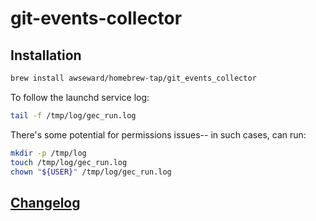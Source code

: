 # git-events-collector

## Installation

```sh
brew install awseward/homebrew-tap/git_events_collector
```

To follow the launchd service log:

```sh
tail -f /tmp/log/gec_run.log
```

There's some potential for permissions issues-- in such cases, can run:
```sh
mkdir -p /tmp/log
touch /tmp/log/gec_run.log
chown "${USER}" /tmp/log/gec_run.log
```

## [Changelog](/CHANGELOG.md)
